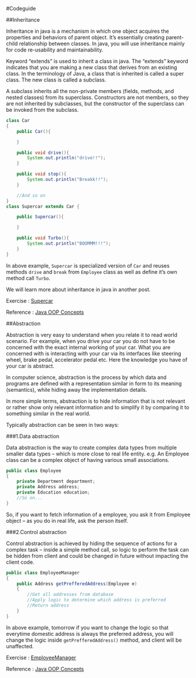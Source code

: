 #Codeguide

##Inheritance

Inheritance in java is a mechanism in which one object acquires the properties and behaviors of parent object. It’s essentially creating parent-child relationship between classes. In java, you will use inheritance mainly for code re-usability and maintainability.

Keyword “extends” is used to inherit a class in java. The “extends” keyword indicates that you are making a new class that derives from an existing class. In the terminology of Java, a class that is inherited is called a super class. The new class is called a subclass.

A subclass inherits all the non-private members (fields, methods, and nested classes) from its superclass. Constructors are not members, so they are not inherited by subclasses, but the constructor of the superclass can be invoked from the subclass.

```java
class Car
{
    public Car(){

    }

    public void drive(){
        System.out.println("drive!!");
    }

    public void stop(){
        System.out.println("Breakk!!");
    }

    //And so on
}
class Supercar extends Car {

    public Supercar(){

    }

    public void Turbo(){
        System.out.println("BOOMMM!!!");
    }
}
```
In above example, `Supercar` is specialized version of `Car` and reuses methods `drive` and `break` from `Employee` class as well as define it’s own method call `Turbo`.

We will learn more about inheritance in java in another post.

Exercise : [Supercar](https://github.com/patiphanz/codeguide/blob/master/src/codeguide/Supercar.java)

Reference : [Java OOP Concepts](http://howtodoinjava.com/object-oriented/object-oriented-principles/)

##Abstraction

Abstraction is very easy to understand when you relate it to read world scenario. For example, when you drive your car you do not have to be concerned with the exact internal working of your car. What you are concerned with is interacting with your car via its interfaces like steering wheel, brake pedal, accelerator pedal etc. Here the knowledge you have of your car is abstract.

In computer science, abstraction is the process by which data and programs are defined with a representation similar in form to its meaning (semantics), while hiding away the implementation details.

In more simple terms, abstraction is to hide information that is not relevant or rather show only relevant information and to simplify it by comparing it to something similar in the real world.

Typically abstraction can be seen in two ways:

###1.Data abstraction

Data abstraction is the way to create complex data types from multiple smaller data types – which is more close to real life entity. e.g. An Employee class can be a complex object of having various small associations.

```java
public class Employee
{
    private Department department;
    private Address address;
    private Education education;
    //So on...
}
```

So, if you want to fetch information of a employee, you ask it from Employee object – as you do in real life, ask the person itself.

###2.Control abstraction

Control abstraction is achieved by hiding the sequence of actions for a complex task – inside a simple method call, so logic to perform the task can be hidden from client and could be changed in future without impacting the client code.

```java
public class EmployeeManager
{
    public Address getPrefferedAddress(Employee e)
    {
        //Get all addresses from database
        //Apply logic to determine which address is preferred
        //Return address
    }
}
```
In above example, tomorrow if you want to change the logic so that everytime domestic address is always the preferred address, you will change the logic inside `getPrefferedAddress()` method, and client will be unaffected.

Exercise : [EmployeeManager](https://github.com/patiphanz/codeguide/blob/master/src/codeguide/EmployeeManager.java)

Reference : [Java OOP Concepts](http://howtodoinjava.com/object-oriented/object-oriented-principles/)
